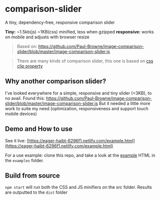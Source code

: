 # comparison-slider
A tiny, dependency-free, responsive comparison slider

**Tiny:** ~1.5kb(js) ~1KB(css) minified, less when gzipped
**responsive:** works on mobile and adjusts with browser resize

> Based on: https://github.com/Paul-Browne/image-comparison-slider/blob/master/image-comparison-slider.js

> There are many kinds of comparison slider, this one is based on [css clip property](https://www.w3schools.com/cssref/pr_pos_clip.asp)


## Why another comparison slider?
I've looked everywhere for a simple, responsive and tiny slider (<3KB), to no avail.
Found this: https://github.com/Paul-Browne/image-comparison-slider/blob/master/image-comparison-slider.js
But it needed a little more work to suite my need (optimization, responsiveness and support touch mobile devices)

## Demo and How to use
See it live: [https://eager-haibt-6296f1.netlify.com/example.html](https://eager-haibt-6296f1.netlify.com/example.html)

For a use example: clone this repo, and take a look at the [example](/examples/example.html) HTML in the `examples` folder.

## Build from source
`npm start` will run both the CSS and JS minifiers on the src folder. Results are outputted to the `dist` folder